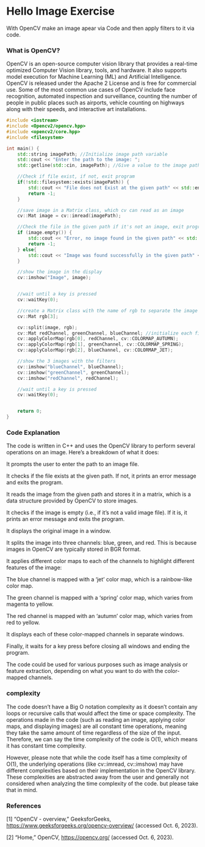 # Hello Image Exercise

With OpenCV make an image apear via Code and then apply filters to it via code.


### What is OpenCV?
OpenCV is an open-source computer vision library that provides a real-time optimized Computer Vision library, tools, and hardware. It also supports model execution for Machine Learning (ML) and Artificial Intelligence. OpenCV is released under the Apache 2 License and is free for commercial use.
Some of the most common use cases of OpenCV include face recognition, automated inspection and surveillance, counting the number of people in public places such as airports, vehicle counting on highways along with their speeds, and interactive art installations.

```c++
#include <iostream>
#include <Opencv2/opencv.hpp>
#include <opencv2/core.hpp>
#include <filesystem>

int main() {
    std::string imagePath; //Initialize image path variable
    std::cout << "Enter the path to the image: ";
    std::getline(std::cin, imagePath); //Give a value to the image path

    //Check if file exist, if not, exit program
    if(!std::filesystem::exists(imagePath)) {
        std::cout << "File does not Exist at the given path" << std::endl;
        return -1;
    }

    //save image in a Matrix class, which cv can read as an image
    cv::Mat image = cv::imread(imagePath);

    //Check the file in the given path if it's not an image, exit program
    if (image.empty()) {
        std::cout << "Error, no image found in the given path" << std::endl;
        return -1;
    } else{
        std::cout << "Image was found successfully in the given path" << std::endl;
    }

    //show the image in the display
    cv::imshow("Image", image);


    //wait until a key is pressed
    cv::waitKey(0);

    //create a Matrix class with the name of rgb to separate the image in 3 channels
    cv::Mat rgb[3];

    cv::split(image, rgb);
    cv::Mat redChannel, greenChannel, blueChannel; //initialize each filter as a new matrix class
    cv::applyColorMap(rgb[0], redChannel, cv::COLORMAP_AUTUMN);
    cv::applyColorMap(rgb[1], greenChannel, cv::COLORMAP_SPRING);
    cv::applyColorMap(rgb[2], blueChannel, cv::COLORMAP_JET);

    //show the 3 images with the filters
    cv::imshow("blueChannel", blueChannel);
    cv::imshow("greenChannel", greenChannel);
    cv::imshow("redChannel", redChannel);

    //wait until a key is pressed
    cv::waitKey(0);


    return 0;
}
```

### Code Explanation
The code is written in C++ and uses the OpenCV library to perform several operations on an image. Here’s a breakdown of what it does:

It prompts the user to enter the path to an image file.

It checks if the file exists at the given path. If not, it prints an error message and exits the program.

It reads the image from the given path and stores it in a matrix, which is a data structure provided by OpenCV to store images.

It checks if the image is empty (i.e., if it’s not a valid image file). If it is, it prints an error message and exits the program.

It displays the original image in a window.

It splits the image into three channels: blue, green, and red. This is because images in OpenCV are typically stored in BGR format.

It applies different color maps to each of the channels to highlight different features of the image:

The blue channel is mapped with a ‘jet’ color map, which is a rainbow-like color map.

The green channel is mapped with a ‘spring’ color map, which varies from magenta to yellow.

The red channel is mapped with an ‘autumn’ color map, which varies from red to yellow.

It displays each of these color-mapped channels in separate windows.

Finally, it waits for a key press before closing all windows and ending the program.

The code could be used for various purposes such as image analysis or feature extraction, depending on what you want to do with the color-mapped channels.

### complexity 

The code doesn’t have a Big O notation complexity as it doesn’t contain any loops or recursive calls that would affect the time or space complexity. The operations made in the code (such as reading an image, applying color maps, and displaying images) are all constant time operations, meaning they take the same amount of time regardless of the size of the input. Therefore, we can say the time complexity of the code is O(1), which means it has constant time complexity.

However, please note that while the code itself has a time complexity of O(1), the underlying operations (like cv::imread, cv::imshow) may have different complexities based on their implementation in the OpenCV library. These complexities are abstracted away from the user and generally not considered when analyzing the time complexity of the code. but please take that in mind.


### References
[1] “OpenCV - overview,” GeeksforGeeks, https://www.geeksforgeeks.org/opencv-overview/ (accessed Oct. 6, 2023). 

[2] “Home,” OpenCV, https://opencv.org/ (accessed Oct. 6, 2023). 
